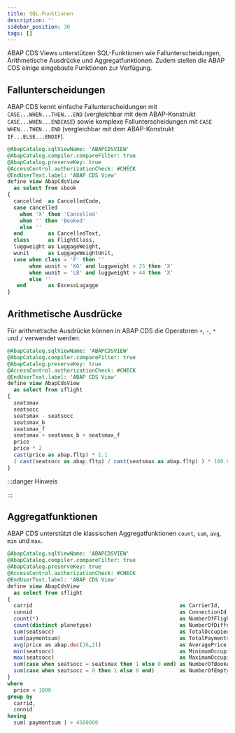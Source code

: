 ```yaml
---
title: SQL-Funktionen
description: ''
sidebar_position: 30
tags: []
---
```


ABAP CDS Views unterstützen SQL-Funktionen wie Fallunterscheidungen, Arithmetische Ausdrücke und Aggregatfunktionen. Zudem stellen die ABAP CDS einige eingebaute Funktionen zur Verfügung.

## Fallunterscheidungen
ABAP CDS kennt einfache Fallunterscheidungen mit `CASE...WHEN...THEN...END` (vergleichbar mit dem ABAP-Konstrukt `CASE...WHEN...ENDCASE`) sowie komplexe Fallunterscheidungen mit `CASE WHEN...THEN...END` (vergleichbar mit dem ABAP-Konstrukt `IF...ELSE...ENDIF`).

```sql
@AbapCatalog.sqlViewName: 'ABAPCDSVIEW'
@AbapCatalog.compiler.compareFilter: true
@AbapCatalog.preserveKey: true
@AccessControl.authorizationCheck: #CHECK
@EndUserText.label: 'ABAP CDS View'
define view AbapCdsView
  as select from sbook
{
  cancelled  as CancelledCode,
  case cancelled
    when 'X' then 'Cancelled'
    when '' then 'Booked'
    else ''
  end        as CancelledText,
  class      as FlightClass,
  luggweight as LuggageWeight,
  wunit      as LuggageWeightUnit,
  case when class = 'F' then ''
       when wunit = 'KG' and luggweight > 25 then 'X'
       when wunit = 'LB' and luggweight > 44 then 'X'
       else ''
   end       as ExcessLugagge
}
```

## Arithmetische Ausdrücke
Für arithmetische Ausdrücke können in ABAP CDS die Operatoren `+`, `-`, `*` und `/` verwendet werden.

```sql
@AbapCatalog.sqlViewName: 'ABAPCDSVIEW'
@AbapCatalog.compiler.compareFilter: true
@AbapCatalog.preserveKey: true
@AccessControl.authorizationCheck: #CHECK
@EndUserText.label: 'ABAP CDS View'
define view AbapCdsView
  as select from sflight
{
  seatsmax                                                              as MaxSeatsEconomy,
  seatsocc                                                              as OccupiedSeatsEconomy,
  seatsmax - seatsocc                                                   as FreeSeatsEconomy,
  seatsmax_b                                                            as MaxSeatsBusiness,
  seatsmax_f                                                            as MaxSeatsFirst,
  seatsmax + seatsmax_b + seatsmax_f                                    as MaxSeatsTotal,
  price                                                                 as OldPrice,
  price * 2                                                             as DoublePrice,
  cast(price as abap.fltp) * 1.1                                        as NewPrice,
  ( cast(seatsocc as abap.fltp) / cast(seatsmax as abap.fltp) ) * 100.0 as OccupancyRate,
}
```

:::danger Hinweis

:::

## Aggregatfunktionen
ABAP CDS unterstützt die klassischen Aggregatfunktionen `count`, `sum`, `avg`, `min` und `max`.

```sql
@AbapCatalog.sqlViewName: 'ABAPCDSVIEW'
@AbapCatalog.compiler.compareFilter: true
@AbapCatalog.preserveKey: true
@AccessControl.authorizationCheck: #CHECK
@EndUserText.label: 'ABAP CDS View'
define view AbapCdsView
  as select from sflight
{
  carrid                                               as CarrierId,
  connid                                               as ConnectionId,
  count(*)                                             as NumberOfFlights,
  count(distinct planetype)                            as NumberOfDifferentPlanetypes,
  sum(seatsocc)                                        as TotalOccupiedSeats,
  sum(paymentsum)                                      as TotalPaymentsum,
  avg(price as abap.dec(16,2))                         as AveragePrice,
  min(seatsocc)                                        as MinimumOccupiedSeats,
  max(seatsocc)                                        as MaximumOccupiedSeats,
  sum(case when seatsocc = seatsmax then 1 else 0 end) as NumberOfBookedUpFlights,
  sum(case when seatsocc = 0 then 1 else 0 end)        as NumberOfEmptyFlights
}
where
  price < 1000
group by
  carrid,
  connid
having
  sum( paymentsum ) > 4500000
 ```
